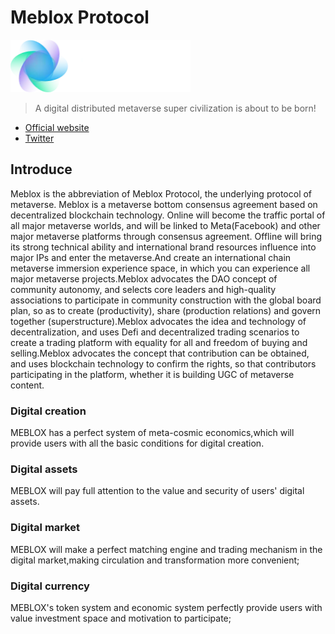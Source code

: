 # Meblox Protocol
![image](https://github.com/Meblox/meblox-contracts/blob/main/static/logo.png)
> A digital distributed metaverse super civilization is about to be born!
+ [Official website](https://www.meblox.io)
+ [Twitter](https://twitter.com/MebloxProtocol)
## Introduce
Meblox is the abbreviation of Meblox Protocol, the underlying protocol of metaverse. Meblox is a metaverse bottom consensus agreement based on decentralized blockchain technology. Online will become the traffic portal of all major metaverse worlds, and will be linked to Meta(Facebook) and other major metaverse platforms through consensus agreement. Offline will bring its strong technical ability and international brand resources influence into major IPs and enter the metaverse.And create an international chain metaverse immersion experience space, in which you can experience all major metaverse projects.Meblox advocates the DAO concept of community autonomy, and selects core leaders and high-quality associations to participate in community construction with the global board plan, so as to create (productivity), share (production relations) and govern together (superstructure).Meblox advocates the idea and technology of decentralization, and uses Defi and decentralized trading scenarios to create a trading platform with equality for all and freedom of buying and selling.Meblox advocates the concept that contribution can be obtained, and uses blockchain technology to confirm the rights, so that contributors participating in the platform, whether it is building UGC of metaverse content.
### Digital creation
MEBLOX has a perfect system of meta-cosmic economics,which will provide users with all the basic conditions for digital creation.
### Digital assets
MEBLOX will pay full attention to the value and security of users' digital assets.
### Digital market
MEBLOX will make a perfect matching engine and trading mechanism in the digital market,making circulation and transformation more convenient;
### Digital currency
MEBLOX's token system and economic system perfectly provide users with value investment space and motivation to participate;
